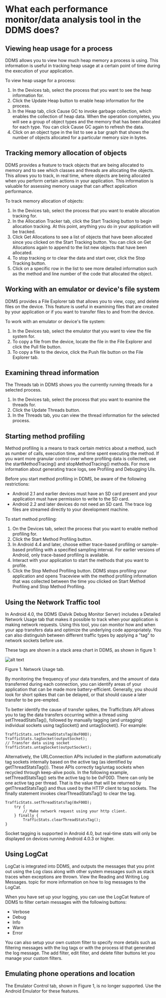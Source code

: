 # What each performance monitor/data analysis tool in the DDMS does?

## Viewing heap usage for a process

DDMS allows you to view how much heap memory a process is using. This information is useful in tracking heap usage at a certain point of time during the execution of your application.

To view heap usage for a process:

1. In the Devices tab, select the process that you want to see the heap information for.
2. Click the Update Heap button to enable heap information for the process.
3. In the Heap tab, click Cause GC to invoke garbage collection, which enables the collection of heap data. When the operation completes, you will see a group of object types and the memory that has been allocated for each type. You can click Cause GC again to refresh the data.
4. Click on an object type in the list to see a bar graph that shows the number of objects allocated for a particular memory size in bytes.

## Tracking memory allocation of objects

DDMS provides a feature to track objects that are being allocated to memory and to see which classes and threads are allocating the objects. This allows you to track, in real time, where objects are being allocated when you perform certain actions in your application. This information is valuable for assessing memory usage that can affect application performance.

To track memory allocation of objects:

1. In the Devices tab, select the process that you want to enable allocation tracking for.
2. In the Allocation Tracker tab, click the Start Tracking button to begin allocation tracking. At this point, anything you do in your application will be tracked.
3. Click Get Allocations to see a list of objects that have been allocated since you clicked on the Start Tracking button. You can click on Get Allocations again to append to the list new objects that have been allocated.
4. To stop tracking or to clear the data and start over, click the Stop Tracking button.
5. Click on a specific row in the list to see more detailed information such as the method and line number of the code that allocated the object.

## Working with an emulator or device's file system

DDMS provides a File Explorer tab that allows you to view, copy, and delete files on the device. This feature is useful in examining files that are created by your application or if you want to transfer files to and from the device.

To work with an emulator or device's file system:

1. In the Devices tab, select the emulator that you want to view the file system for.
2. To copy a file from the device, locate the file in the File Explorer and click the Pull file button.
3. To copy a file to the device, click the Push file button on the File Explorer tab.

## Examining thread information

The Threads tab in DDMS shows you the currently running threads for a selected process.

1. In the Devices tab, select the process that you want to examine the threads for.
2. Click the Update Threads button.
3. In the Threads tab, you can view the thread information for the selected process.

## Starting method profiling

Method profiling is a means to track certain metrics about a method, such as number of calls, execution time, and time spent executing the method. If you want more granular control over where profiling data is collected, use the startMethodTracing() and stopMethodTracing() methods. For more information about generating trace logs, see Profiling and Debugging UIs.

Before you start method profiling in DDMS, be aware of the following restrictions:

- Android 2.1 and earlier devices must have an SD card present and your application must have permission to write to the SD card.
- Android 2.2 and later devices do not need an SD card. The trace log files are streamed directly to your development machine.

To start method profiling:

1. On the Devices tab, select the process that you want to enable method profiling for.
2. Click the Start Method Profiling button.
3. In Android 4.4 and later, choose either trace-based profiling or sample-based profiling with a specified sampling interval. For earlier versions of Android, only trace-based profiling is available.
4. Interact with your application to start the methods that you want to profile.
5. Click the Stop Method Profiling button. DDMS stops profiling your application and opens Traceview with the method profiling information that was collected between the time you clicked on Start Method Profiling and Stop Method Profiling.

## Using the Network Traffic tool

In Android 4.0, the DDMS (Dalvik Debug Monitor Server) includes a Detailed Network Usage tab that makes it possible to track when your application is making network requests. Using this tool, you can monitor how and when your app transfers data and optimize the underlying code appropriately. You can also distinguish between different traffic types by applying a "tag" to network sockets before use.

These tags are shown in a stack area chart in DDMS, as shown in figure 1:

![alt text](https://developer.android.com/images/developing/ddms-network.png)

Figure 1. Network Usage tab.

By monitoring the frequency of your data transfers, and the amount of data transferred during each connection, you can identify areas of your application that can be made more battery-efficient. Generally, you should look for short spikes that can be delayed, or that should cause a later transfer to be pre-empted.

To better identify the cause of transfer spikes, the TrafficStats API allows you to tag the data transfers occurring within a thread using setThreadStatsTag(), followed by manually tagging (and untagging) individual sockets using tagSocket() and untagSocket(). For example:

```
TrafficStats.setThreadStatsTag(0xF00D);
TrafficStats.tagSocket(outputSocket);
// Transfer data using socket
TrafficStats.untagSocket(outputSocket);
```

Alternatively, the URLConnection APIs included in the platform automatically tag sockets internally based on the active tag (as identified by getThreadStatsTag()). These APIs correctly tag/untag sockets when recycled through keep-alive pools. In the following example, setThreadStatsTag() sets the active tag to be 0xF00D. There can only be one active tag per thread. That is the value that will be returned by getThreadStatsTag() and thus used by the HTTP client to tag sockets. The finally statement invokes clearThreadStatsTag() to clear the tag.

```
TrafficStats.setThreadStatsTag(0xF00D);
    try {
        // Make network request using your http client.
    } finally {
        TrafficStats.clearThreadStatsTag();
}
```

Socket tagging is supported in Android 4.0, but real-time stats will only be displayed on devices running Android 4.0.3 or higher.

## Using LogCat

LogCat is integrated into DDMS, and outputs the messages that you print out using the Log class along with other system messages such as stack traces when exceptions are thrown. View the Reading and Writing Log Messages. topic for more information on how to log messages to the LogCat.

When you have set up your logging, you can use the LogCat feature of DDMS to filter certain messages with the following buttons:

- Verbose
- Debug
- Info
- Warn
- Error

You can also setup your own custom filter to specify more details such as filtering messages with the log tags or with the process id that generated the log message. The add filter, edit filter, and delete filter buttons let you manage your custom filters.

## Emulating phone operations and location

The Emulator Control tab, shown in Figure 1, is no longer supported. Use the Android Emulator for these features.
